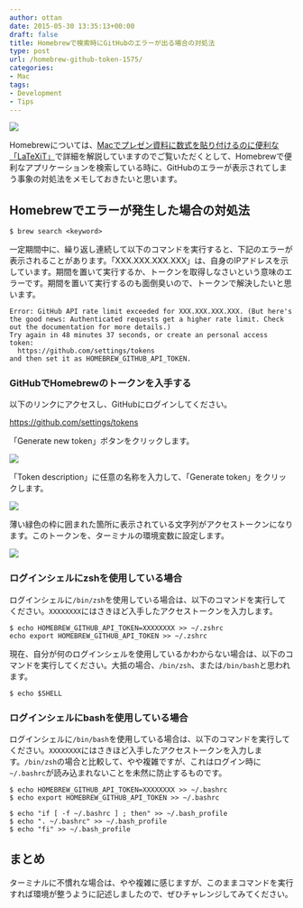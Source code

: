 ```yaml
---
author: ottan
date: 2015-05-30 13:35:13+00:00
draft: false
title: Homebrewで検索時にGitHubのエラーが出る場合の対処法
type: post
url: /homebrew-github-token-1575/
categories:
- Mac
tags:
- Development
- Tips
---
```


![](/images/2015/05/150530-5569bc9476a8f.png)






Homebrewについては、[Macでプレゼン資料に数式を貼り付けるのに便利な「LaTeXiT」](/mac-latex-presentation-92/)で詳細を解説していますのでご覧いただくとして、Homebrewで便利なアプリケーションを検索している時に、GitHubのエラーが表示されてしまう事象の対処法をメモしておきたいと思います。





## Homebrewでエラーが発生した場合の対処法




    
    $ brew search <keyword>





一定期間中に、繰り返し連続して以下のコマンドを実行すると、下記のエラーが表示されることがあります。「XXX.XXX.XXX.XXX」は、自身のIPアドレスを示しています。期間を置いて実行するか、トークンを取得しなさいという意味のエラーです。期間を置いて実行するのも面倒臭いので、トークンで解決したいと思います。




    
    Error: GitHub API rate limit exceeded for XXX.XXX.XXX.XXX. (But here's the good news: Authenticated requests get a higher rate limit. Check out the documentation for more details.)
    Try again in 48 minutes 37 seconds, or create an personal access token:
      https://github.com/settings/tokens
    and then set it as HOMEBREW_GITHUB_API_TOKEN.





### GitHubでHomebrewのトークンを入手する





以下のリンクにアクセスし、GitHubにログインしてください。



https://github.com/settings/tokens



「Generate new token」ボタンをクリックします。





![](/images/2015/05/150530-5569b77a46e8a.png)






「Token description」に任意の名称を入力して、「Generate token」をクリックします。





![](/images/2015/05/150530-5569b77c7f4fa.png)






薄い緑色の枠に囲まれた箇所に表示されている文字列がアクセストークンになります。このトークンを、ターミナルの環境変数に設定します。





![](/images/2015/05/150530-5569b77fb0a33.png)






### ログインシェルにzshを使用している場合





ログインシェルに`/bin/zsh`を使用している場合は、以下のコマンドを実行してください。`XXXXXXXX`にはさきほど入手したアクセストークンを入力します。




    
    $ echo HOMEBREW_GITHUB_API_TOKEN=XXXXXXXX >> ~/.zshrc
    echo export HOMEBREW_GITHUB_API_TOKEN >> ~/.zshrc





現在、自分が何のログインシェルを使用しているかわからない場合は、以下のコマンドを実行してください。大抵の場合、`/bin/zsh`、または`/bin/bash`と思われます。




    
    $ echo $SHELL





### ログインシェルにbashを使用している場合





ログインシェルに`/bin/bash`を使用している場合は、以下のコマンドを実行してください。`XXXXXXXX`にはさきほど入手したアクセストークンを入力します。`/bin/zsh`の場合と比較して、やや複雑ですが、これはログイン時に`~/.bashrc`が読み込まれないことを未然に防止するものです。




    
    $ echo HOMEBREW_GITHUB_API_TOKEN=XXXXXXXX >> ~/.bashrc
    $ echo export HOMEBREW_GITHUB_API_TOKEN >> ~/.bashrc
    
    $ echo "if [ -f ~/.bashrc ] ; then" >> ~/.bash_profile
    $ echo ". ~/.bashrc" >> ~/.bash_profile
    $ echo "fi" >> ~/.bash_profile





## まとめ





ターミナルに不慣れな場合は、やや複雑に感じますが、このままコマンドを実行すれば環境が整うように記述しましたので、ぜひチャレンジしてみてください。
